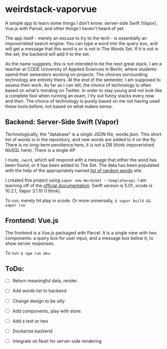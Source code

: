 # weirdstack-vaporvue

A simple app to learn some things I don't know: server-side Swift (Vapor), Vue.js with Parcel, and other things I haven't heard of yet. 

The app itself - merely an excuse to try to the tech - is essentially an impoverished search engine. You can type a word into the query box, and will get a message that this word is or is not in The Words Set. If it is not in the set, the backend will add it to the set. 

As the name suggests, this is not intended to be the next great stack. I am a teacher at CODE University of Applied Sciences in Berlin, where students spend their semesters working on projects. The choices sorrounding technology are entirely theirs. At the end of the semester, I am supposed to assess their work. As far as I can tell, the choice of technology is often based on what's trending on Twitter. In order to stay young and not look like a complete fool when running an exam, I try out funny stacks every now and then. The choice of technology is purely based on me not having used these tools before, not based on what makes sense.  

## Backend: Server-Side Swift (Vapor)

Technologically, the "database" is a single JSON file, words.json. This short list of words is in the repoistory, and new words are added to it on the fly. There is no long-term persitence here, it is not a DB (think impoverished NoSQL here). There is a single AP

I route, `/word`, which will respond with a message that either the word has been found, or it has been added to The Set. The data has been populated with the help of the appropriately named [list of random words](http://listofrandomwords.com/) site. 

I created this project using `vapor new WordsSet --template=api`. I am learning off of the [official documentation](https://docs.vapor.codes/3.0/). Swift version is 5.01, xcode is 10.2.1, Vapor 3.1.10 (I think). 

To run, merely hit play in xcode. Or more universally, `$ vapor build && vapor run`

## Frontend: Vue.js

The frontend is a Vue.js packaged with Parcel. It is a single view with two components: a query box for user input, and a message box below it, to show server responses.

To run: `$ npm run dev`.

## ToDo:
- [ ] Return meaningful data, render.
- [ ] Add words list to backend
- [ ] Change design to be silly 
- [ ] Add components, play with store. 
- [ ] Add a test or two
- [ ] Dockerize backend
- [ ] Integrate on Nuxt for server-side rendering


